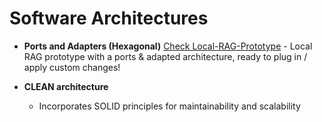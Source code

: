 # Software Architectures

- **Ports and Adapters (Hexagonal)** [Check Local-RAG-Prototype](https://github.com/IntrinsicalAI/Local-RAG-Prototype) - Local RAG prototype with a ports & adapted architecture, ready to plug in / apply custom changes!

- **CLEAN architecture**
  - Incorporates SOLID principles for maintainability and scalability
